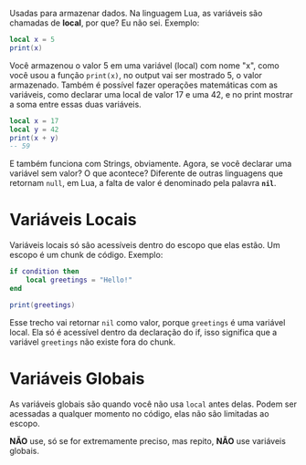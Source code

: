 Usadas para armazenar dados.
Na linguagem Lua, as variáveis são chamadas de **local**, por que? Eu não sei.
Exemplo:
```Lua
local x = 5
print(x)
```
Você armazenou o valor 5 em uma variável (local) com nome "x", como você usou a função `print(x)`, no output vai ser mostrado 5, o valor armazenado.
Também é possível fazer operações matemáticas com as variáveis, como declarar uma local de valor 17 e uma 42, e no print mostrar a soma entre essas duas variáveis.
```Lua
local x = 17
local y = 42
print(x + y)
-- 59
```

E também funciona com Strings, obviamente.
Agora, se você declarar uma variável sem valor? O que acontece?
Diferente de outras linguagens que retornam `null`, em Lua, a falta de valor é denominado pela palavra **`nil`**.


# Variáveis Locais
Variáveis locais só são acessíveis dentro do escopo que elas estão. Um escopo é um chunk de código.
Exemplo:
```Lua
if condition then
	local greetings = "Hello!"
end

print(greetings)
```
Esse trecho vai retornar ``nil`` como valor, porque ``greetings`` é uma variável local. Ela só é acessível dentro da declaração do if, isso significa que a variável ``greetings`` não existe fora do chunk.


# Variáveis Globais
As variáveis globais são quando você não usa ``local`` antes delas.
Podem ser acessadas a qualquer momento no código, elas não são limitadas ao escopo.

**NÃO** use, só se for extremamente preciso, mas repito, **NÃO** use variáveis globais.